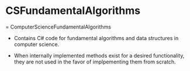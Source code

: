 # CSFundamentalAlgorithms
= ComputerScienceFundamentalAlgorithms

- Contains C# code for fundamental algorithms and data structures in computer science. 

- When internally implemented methods exist for a desired functionality, they are not used in the favor of implpementing them from scratch.

